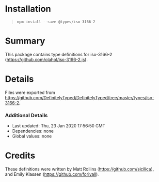 # Installation
> `npm install --save @types/iso-3166-2`

# Summary
This package contains type definitions for iso-3166-2 (https://github.com/olahol/iso-3166-2.js).

# Details
Files were exported from https://github.com/DefinitelyTyped/DefinitelyTyped/tree/master/types/iso-3166-2.

### Additional Details
 * Last updated: Thu, 23 Jan 2020 17:56:50 GMT
 * Dependencies: none
 * Global values: none

# Credits
These definitions were written by Matt Rollins (https://github.com/sicilica), and Emily Klassen (https://github.com/forivall).
